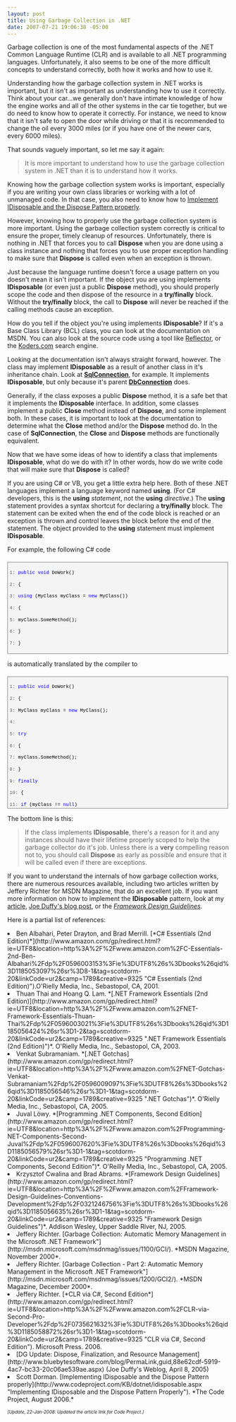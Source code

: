 ```yaml
---
layout: post
title: Using Garbage Collection in .NET
date: 2007-07-21 19:06:38 -05:00
---
```


Garbage collection is one of the most fundamental aspects of the .NET Common Language Runtime (CLR) and is available to all .NET programming languages. Unfortunately, it also seems to be one of the more difficult concepts to understand correctly, both how it works and how to use it.

Understanding how the garbage collection system in .NET works is important, but it isn't as important as understanding how to use it correctly. Think about your car...we generally don't have intimate knowledge of how the engine works and all of the other systems in the car tie together, but we do need to know how to operate it correctly. For instance, we need to know that it isn't safe to open the door while driving or that it is recommended to change the oil every 3000 miles (or if you have one of the newer cars, every 6000 miles).

That sounds vaguely important, so let me say it again: 

> It is more important to understand how to use the garbage collection system in .NET than it is to understand how it works.

Knowing how the garbage collection system works is important, especially if you are writing your own class libraries or working with a lot of unmanaged code. In that case, you also need to know how to [Implement IDisposable and the Dispose Pattern properly](http://www.codeproject.com/KB/dotnet/idisposable.aspx "Implementing IDisposable and the Dispose Pattern Properly").

However, knowing how to properly use the garbage collection system is more important. Using the garbage collection system correctly is critical to ensure the proper, timely cleanup of resources. Unfortunately, there is nothing in .NET that forces you to call **Dispose** when you are done using a class instance and nothing that forces you to use proper exception handling to make sure that **Dispose** is called even when an exception is thrown.

Just because the language runtime doesn't force a usage pattern on you doesn't mean it isn't important. If the object you are using implements **IDisposable** (or even just a public **Dispose** method), you should properly scope the code and then dispose of the resource in a **try/finally** block. Without the **try/finally** block, the call to **Dispose** will never be reached if the calling methods cause an exception.

How do you tell if the object you're using implements **IDisposable**? If it's a Base Class Library (BCL) class, you can look at the documentation on MSDN. You can also look at the source code using a tool like [Reflector](http://www.aisto.com/roeder/dotnet), or the [Koders.com](http://koders.com/) search engine.

Looking at the documentation isn't always straight forward, however. The class may implement **IDisposable** as a result of another class in it's inheritance chain. Look at [**SqlConnection**](http://msdn2.microsoft.com/en-us/library/system.data.sqlclient.sqlconnection(vs.80).aspx), for example. It implements **IDisposable**, but only because it's parent [**DbConnection**](http://msdn2.microsoft.com/en-us/library/system.data.common.dbconnection(VS.80).aspx) does.

Generally, if the class exposes a public **Dispose** method, it is a safe bet that it implements the **IDisposable** interface. In addition, some classes implement a public **Close** method instead of **Dispose**, and some implement both. In these cases, it is important to look at the documentation to determine what the **Close** method and/or the **Dispose** method do. In the case of **SqlConnection**, the **Close** and **Dispose** methods are functionally equivalent.

Now that we have some ideas of how to identify a class that implements **IDisposable**, what do we do with it? In other words, how do we write code that will make sure that **Dispose** is called?

If you are using C# or VB, you get a little extra help here. Both of these .NET languages implement a language keyword named **using**. (For C# developers, this is the **using** *statement*, not the **using** *directive*.) The **using** statement provides a syntax shortcut for declaring a **try/finally** block. The statement can be exited when the end of the code block is reached or an exception is thrown and control leaves the block before the end of the statement. The object provided to the **using** statement must implement **IDisposable**. 

For example, the following C# code

<div style="BORDER-RIGHT: gray 1px solid; PADDING-RIGHT: 4px; BORDER-TOP: gray 1px solid; PADDING-LEFT: 4px; FONT-SIZE: 8pt; PADDING-BOTTOM: 4px; MARGIN: 20px 0px 10px; OVERFLOW: auto; BORDER-LEFT: gray 1px solid; WIDTH: 97.5%; CURSOR: text; MAX-HEIGHT: 200px; LINE-HEIGHT: 12pt; PADDING-TOP: 4px; BORDER-BOTTOM: gray 1px solid; FONT-FAMILY: consolas, 'Courier New', courier, monospace; BACKGROUND-COLOR: #f4f4f4">
<div style="PADDING-RIGHT: 0px; PADDING-LEFT: 0px; FONT-SIZE: 8pt; PADDING-BOTTOM: 0px; OVERFLOW: visible; WIDTH: 100%; COLOR: black; BORDER-TOP-STYLE: none; LINE-HEIGHT: 12pt; PADDING-TOP: 0px; FONT-FAMILY: consolas, 'Courier New', courier, monospace; BORDER-RIGHT-STYLE: none; BORDER-LEFT-STYLE: none; BACKGROUND-COLOR: #f4f4f4; BORDER-BOTTOM-STYLE: none">


<span style="COLOR: #606060">   1:</span> <span style="COLOR: #0000ff">public</span> <span style="COLOR: #0000ff">void</span> DoWork()

<span style="COLOR: #606060">   2:</span> {

<span style="COLOR: #606060">   3:</span>     <span style="COLOR: #0000ff">using</span> (MyClass myClass = <span style="COLOR: #0000ff">new</span> MyClass())

<span style="COLOR: #606060">   4:</span>     {

<span style="COLOR: #606060">   5:</span>         myClass.SomeMethod();

<span style="COLOR: #606060">   6:</span>     }

<span style="COLOR: #606060">   7:</span> }

</div>
</div>


is automatically translated by the compiler to

<div style="BORDER-RIGHT: gray 1px solid; PADDING-RIGHT: 4px; BORDER-TOP: gray 1px solid; PADDING-LEFT: 4px; FONT-SIZE: 8pt; PADDING-BOTTOM: 4px; MARGIN: 20px 0px 10px; OVERFLOW: auto; BORDER-LEFT: gray 1px solid; WIDTH: 97.5%; CURSOR: text; MAX-HEIGHT: 300px; LINE-HEIGHT: 12pt; PADDING-TOP: 4px; BORDER-BOTTOM: gray 1px solid; FONT-FAMILY: consolas, 'Courier New', courier, monospace; HEIGHT: 289px; BACKGROUND-COLOR: #f4f4f4">
<div style="PADDING-RIGHT: 0px; PADDING-LEFT: 0px; FONT-SIZE: 8pt; PADDING-BOTTOM: 0px; OVERFLOW: visible; WIDTH: 100%; COLOR: black; BORDER-TOP-STYLE: none; LINE-HEIGHT: 12pt; PADDING-TOP: 0px; FONT-FAMILY: consolas, 'Courier New', courier, monospace; BORDER-RIGHT-STYLE: none; BORDER-LEFT-STYLE: none; BACKGROUND-COLOR: #f4f4f4; BORDER-BOTTOM-STYLE: none">


<span style="COLOR: #606060">   1:</span> <span style="COLOR: #0000ff">public</span> <span style="COLOR: #0000ff">void</span> DoWork()

<span style="COLOR: #606060">   2:</span> {

<span style="COLOR: #606060">   3:</span>     MyClass myClass = <span style="COLOR: #0000ff">new</span> MyClass(); 

<span style="COLOR: #606060">   4:</span>  

<span style="COLOR: #606060">   5:</span>     <span style="COLOR: #0000ff">try</span>

<span style="COLOR: #606060">   6:</span>     {

<span style="COLOR: #606060">   7:</span>         myClass.SomeMethod();

<span style="COLOR: #606060">   8:</span>     }

<span style="COLOR: #606060">   9:</span>     <span style="COLOR: #0000ff">finally</span>

<span style="COLOR: #606060">  10:</span>     {

<span style="COLOR: #606060">  11:</span>         <span style="COLOR: #0000ff">if</span> (myClass != <span style="COLOR: #0000ff">null</span>)

<span style="COLOR: #606060">  12:</span>         {

<span style="COLOR: #606060">  13:</span>             IDisposable disposable = myClass;

<span style="COLOR: #606060">  14:</span>             disposable.Dispose();

<span style="COLOR: #606060">  15:</span>         }

<span style="COLOR: #606060">  16:</span>     }

<span style="COLOR: #606060">  17:</span>  }

</div>
</div>


The bottom line is this:

> If the class implements **IDisposable**, there's a reason for it and any instances should have their lifetime properly scoped to help the garbage collector do it's job. Unless there is a **very** compelling reason not to, you should call **Dispose** as early as possible and ensure that it will be called even if there are exceptions.

If you want to understand the internals of how garbage collection works, there are numerous resources available, including two articles written by Jeffery Richter for MSDN Magazine, that do an excellent job. If you want more information on how to implement the **IDisposable** pattern, look at my [article](http://www.codeproject.com/KB/dotnet/idisposable.aspx "Implementing IDisposable and the Dispose Pattern Properly"), [Joe Duffy's blog post](http://www.bluebytesoftware.com/blog/PermaLink,guid,88e62cdf-5919-4ac7-bc33-20c06ae539ae.aspx), or the *[Framework Design Guidelines](http://www.amazon.com/gp/redirect.html?ie=UTF8&location=http%3A%2F%2Fwww.amazon.com%2FFramework-Design-Guidelines-Conventions-Development%2Fdp%2F0321246756%3Fie%3DUTF8%26s%3Dbooks%26qid%3D1185056635%26sr%3D1-1&tag=scotdorm-20&linkCode=ur2&camp=1789&creative=9325 "Framework Design Guidelines")*.

Here is a partial list of references:

<li>Ben Albahari, Peter Drayton, and Brad Merrill. [*C# Essentials (2nd Edition)*](http://www.amazon.com/gp/redirect.html?ie=UTF8&location=http%3A%2F%2Fwww.amazon.com%2FC-Essentials-2nd-Ben-Albahari%2Fdp%2F0596003153%3Fie%3DUTF8%26s%3Dbooks%26qid%3D1185053097%26sr%3D8-1&tag=scotdorm-20&linkCode=ur2&camp=1789&creative=9325 "C# Essentials (2nd Edition)").O'Rielly Media, Inc., Sebastopol, CA, 2001. </li>
<li>Thuan Thai and Hoang Q. Lam. *[.NET Framework Essentials (2nd Edition)](http://www.amazon.com/gp/redirect.html?ie=UTF8&location=http%3A%2F%2Fwww.amazon.com%2FNET-Framework-Essentials-Thuan-Thai%2Fdp%2F0596003021%3Fie%3DUTF8%26s%3Dbooks%26qid%3D1185056424%26sr%3D1-2&tag=scotdorm-20&linkCode=ur2&camp=1789&creative=9325 ".NET Framework Essentials (2nd Edition)")*. O'Rielly Media, Inc., Sebastopol, CA, 2003. </li>
<li>Venkat Subramaniam. *[.NET Gotchas](http://www.amazon.com/gp/redirect.html?ie=UTF8&location=http%3A%2F%2Fwww.amazon.com%2FNET-Gotchas-Venkat-Subramaniam%2Fdp%2F0596009097%3Fie%3DUTF8%26s%3Dbooks%26qid%3D1185056546%26sr%3D1-1&tag=scotdorm-20&linkCode=ur2&camp=1789&creative=9325 ".NET Gotchas")*. O'Rielly Media, Inc., Sebastopol, CA, 2005. </li>
<li>Juval Löwy. *[Programming .NET Components, Second Edition](http://www.amazon.com/gp/redirect.html?ie=UTF8&location=http%3A%2F%2Fwww.amazon.com%2FProgramming-NET-Components-Second-Juval%2Fdp%2F0596007620%3Fie%3DUTF8%26s%3Dbooks%26qid%3D1185056579%26sr%3D1-1&tag=scotdorm-20&linkCode=ur2&camp=1789&creative=9325 "Programming .NET Components, Second Edition")*. O'Reilly Media, Inc., Sebastopol, CA, 2005. </li>
<li>Krzysztof Cwalina and Brad Abrams. *[Framework Design Guidelines](http://www.amazon.com/gp/redirect.html?ie=UTF8&location=http%3A%2F%2Fwww.amazon.com%2FFramework-Design-Guidelines-Conventions-Development%2Fdp%2F0321246756%3Fie%3DUTF8%26s%3Dbooks%26qid%3D1185056635%26sr%3D1-1&tag=scotdorm-20&linkCode=ur2&camp=1789&creative=9325 "Framework Design Guidelines")*. Addison Wesley, Upper Saddle River, NJ, 2005. </li>
<li>Jeffery Richter. [Garbage Collection: Automatic Memory Management in the Microsoft .NET Framework"](http://msdn.microsoft.com/msdnmag/issues/1100/GCI/). *MSDN Magazine, November 2000*. </li>
<li>Jeffery Richter. [Garbage Collection - Part 2: Automatic Memory Management in the Microsoft .NET Framework"](http://msdn.microsoft.com/msdnmag/issues/1200/GCI2/). *MSDN Magazine, December 2000*. </li>
<li>Jeffery Richter. [*CLR via C#, Second Edition*](http://www.amazon.com/gp/redirect.html?ie=UTF8&location=http%3A%2F%2Fwww.amazon.com%2FCLR-via-Second-Pro-Developer%2Fdp%2F0735621632%3Fie%3DUTF8%26s%3Dbooks%26qid%3D1185058872%26sr%3D1-1&tag=scotdorm-20&linkCode=ur2&camp=1789&creative=9325 "CLR via C#, Second Edition"). Microsoft Press. 2006. </li>
<li>[DG Update: Dispose, Finalization, and Resource Management](http://www.bluebytesoftware.com/blog/PermaLink,guid,88e62cdf-5919-4ac7-bc33-20c06ae539ae.aspx) (Joe Duffy's Weblog, April 8, 2005) </li>
<li>Scott Dorman. [Implementing IDisposable and the Dispose Pattern properly](http://www.codeproject.com/KB/dotnet/idisposable.aspx "Implementing IDisposable and the Dispose Pattern Properly"). *The Code Project, August 2006.*


*<font size="1">[Update, 22-Jan-2008: Updated the article link for Code Project.]</font>*

</li>
